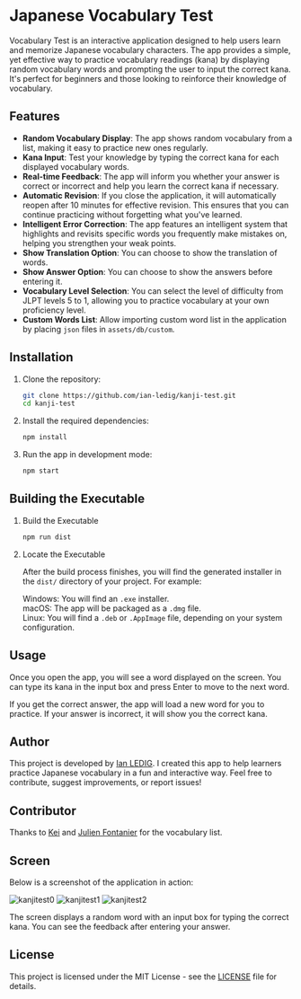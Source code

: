 # Japanese Vocabulary Test

Vocabulary Test is an interactive application designed to help users learn and memorize Japanese vocabulary characters. The app provides a simple, yet effective way to practice vocabulary readings (kana) by displaying random vocabulary words and prompting the user to input the correct kana. It's perfect for beginners and those looking to reinforce their knowledge of vocabulary.

## Features

- **Random Vocabulary Display**: The app shows random vocabulary from a list, making it easy to practice new ones regularly.
- **Kana Input**: Test your knowledge by typing the correct kana for each displayed vocabulary words.
- **Real-time Feedback**: The app will inform you whether your answer is correct or incorrect and help you learn the correct kana if necessary.
- **Automatic Revision**: If you close the application, it will automatically reopen after 10 minutes for effective revision. This ensures that you can continue practicing without forgetting what you've learned.
- **Intelligent Error Correction**: The app features an intelligent system that highlights and revisits specific words you frequently make mistakes on, helping you strengthen your weak points.
- **Show Translation Option**: You can choose to show the translation of words.
- **Show Answer Option**: You can choose to show the answers before entering it.
- **Vocabulary Level Selection**: You can select the level of difficulty from JLPT levels 5 to 1, allowing you to practice vocabulary at your own proficiency level.
- **Custom Words List**: Allow importing custom word list in the application by placing `json` files in `assets/db/custom`.

## Installation

1. Clone the repository:

   ```bash
   git clone https://github.com/ian-ledig/kanji-test.git
   cd kanji-test
   ```

2. Install the required dependencies:

   ```bash
   npm install
   ```

3. Run the app in development mode:

   ```bash
   npm start
   ```

## Building the Executable

1. Build the Executable

   ```bash
   npm run dist
   ```

2. Locate the Executable

   After the build process finishes, you will find the generated installer in the `dist/` directory of your project. For example:

   Windows: You will find an `.exe` installer.  
   macOS: The app will be packaged as a `.dmg` file.  
   Linux: You will find a `.deb` or `.AppImage` file, depending on your system configuration.

## Usage

Once you open the app, you will see a word displayed on the screen. You can type its kana in the input box and press Enter to move to the next word.

If you get the correct answer, the app will load a new word for you to practice. If your answer is incorrect, it will show you the correct kana.

## Author

This project is developed by [Ian LEDIG](https://github.com/ian-ledig). I created this app to help learners practice Japanese vocabulary in a fun and interactive way. Feel free to contribute, suggest improvements, or report issues!

## Contributor

Thanks to [Kei](https://github.com/wkei) and [Julien Fontanier](https://www.youtube.com/@coursdejaponais) for the vocabulary list.

## Screen

Below is a screenshot of the application in action:

![kanjitest0](https://github.com/user-attachments/assets/22ce9675-a9d9-43f8-b6a3-2a8b0441102b)
![kanjitest1](https://github.com/user-attachments/assets/4ec6d636-56b0-400e-8eea-50fc3679fde2)
![kanjitest2](https://github.com/user-attachments/assets/8278994e-78b2-41d3-a125-176bfd6d7be4)

The screen displays a random word with an input box for typing the correct kana. You can see the feedback after entering your answer.

## License

This project is licensed under the MIT License - see the [LICENSE](https://github.com/ian-ledig/kanji-test/blob/master/LISENCE) file for details.
